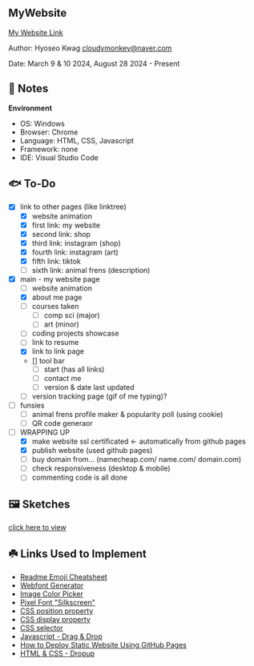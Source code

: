MyWebsite
------------

[My Website Link](https://rejiha.github.io/MyWebsite/)

Author: Hyoseo Kwag [cloudymonkey@naver.com](mailto:cloudymonkey@naver.com)

Date: March 9 & 10 2024, August 28 2024 - Present


## :rotating_light: Notes

**Environment**
* OS: Windows
* Browser: Chrome
* Language: HTML, CSS, Javascript
* Framework: none
* IDE: Visual Studio Code


## :fish: To-Do
- [x] link to other pages (like linktree)
    - [x] website animation
    - [x] first link: my website
    - [x] second link: shop
    - [x] third link: instagram (shop)
    - [x] fourth link: instagram (art)
    - [x] fifth link: tiktok
    - [ ] sixth link: animal frens (description)
- [x] main - my website page
    - [ ] website animation
    - [x] about me page
    - [ ] courses taken
        - [ ] comp sci (major)
        - [ ] art (minor)
    - [ ] coding projects showcase
    - [ ] link to resume
    - [x] link to link page
    - [] tool bar
        - [ ] start (has all links)
        - [ ] contact me
        - [ ] version & date last updated
    - [ ] version tracking page (gif of me typing)?
- [ ] funsies
    - [ ] animal frens profile maker & popularity poll (using cookie)
    - [ ] QR code generaor
- [ ] WRAPPING UP
    - [x] make website ssl certificated <- automatically from github pages
    - [x] publish website (used github pages)
    - [ ] buy domain from... (namecheap.com/ name.com/ domain.com)
    - [ ] check responsiveness (desktop & mobile)
    - [ ] commenting code is all done

## :framed_picture: Sketches
<!-- <details>
    <summary>main link page</summary>
    ![img1](https://github.com/REJIHA/MyWebsite/blob/0.1/public_html/resources/img/readme_img/main_link%20page%201.png?raw=true)
</details> -->
[click here to view](https://github.com/REJIHA/MyWebsite/tree/0.1/public_html/resources/img/readme_img)

## :shamrock: Links Used to Implement
* [Readme Emoji Cheatsheet](https://github.com/ikatyang/emoji-cheat-sheet/blob/master/README.md)
* [Webfont Generator](https://www.fontsquirrel.com/tools/webfont-generator)
* [Image Color Picker](https://imagecolorpicker.com/)
* [Pixel Font "Silkscreen"](https://www.dafont.com/silkscreen.font)
* [CSS position property](https://developer.mozilla.org/en-US/docs/Web/CSS/position)
* [CSS display property](https://developer.mozilla.org/en-US/docs/Web/CSS/display)
* [CSS selector](https://developer.mozilla.org/en-US/docs/Web/CSS/CSS_selectors)
* [Javascript - Drag & Drop](https://youtu.be/ymDjvycjgUM?si=UZUC14YY_Eu5hWJp)
* [How to Deploy Static Website Using GitHub Pages](https://medium.com/flycode/how-to-deploy-a-static-website-for-free-using-github-pages-8eddc194853b)
* [HTML & CSS - Dropup](https://www.w3schools.com/howto/howto_css_dropup.asp)

<!-- * Below are links I didn't end up using...
* [Let's Encrypt](https://letsencrypt.org/) free SSL site
* [Google Pages](https://cloud.google.com/storage/docs/hosting-static-website) free static web hosting from Google
* [AWS](https://aws.amazon.com/getting-started/hands-on/host-static-website/) free static web hosting from Amazon
-->